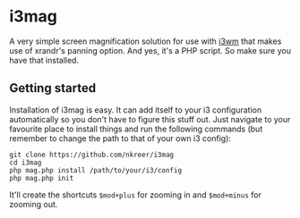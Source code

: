# i3mag

A very simple screen magnification solution for use with [i3wm](https://i3wm.org/) that makes use of xrandr's panning option. And yes, it's a PHP script. So make sure you have that installed.

## Getting started

Installation of i3mag is easy. It can add itself to your i3 configuration automatically so you don't have to figure this stuff out. Just navigate to your favourite place to install things and run the following commands (but remember to change the path to that of your own i3 config): 

```
git clone https://github.com/nkreer/i3mag
cd i3mag
php mag.php install /path/to/your/i3/config
php mag.php init
```

It'll create the shortcuts ``$mod+plus`` for zooming in and ``$mod+minus`` for zooming out. 